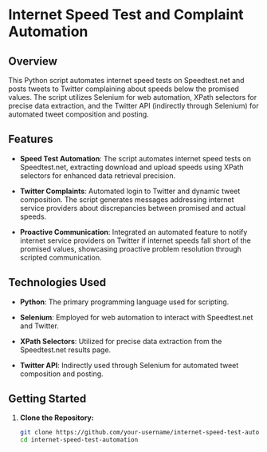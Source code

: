 # Internet Speed Test and Complaint Automation

## Overview

This Python script automates internet speed tests on Speedtest.net and posts tweets to Twitter complaining about speeds below the promised values. The script utilizes Selenium for web automation, XPath selectors for precise data extraction, and the Twitter API (indirectly through Selenium) for automated tweet composition and posting.

## Features

- **Speed Test Automation**: The script automates internet speed tests on Speedtest.net, extracting download and upload speeds using XPath selectors for enhanced data retrieval precision.

- **Twitter Complaints**: Automated login to Twitter and dynamic tweet composition. The script generates messages addressing internet service providers about discrepancies between promised and actual speeds.

- **Proactive Communication**: Integrated an automated feature to notify internet service providers on Twitter if internet speeds fall short of the promised values, showcasing proactive problem resolution through scripted communication.

## Technologies Used

- **Python**: The primary programming language used for scripting.

- **Selenium**: Employed for web automation to interact with Speedtest.net and Twitter.

- **XPath Selectors**: Utilized for precise data extraction from the Speedtest.net results page.

- **Twitter API**: Indirectly used through Selenium for automated tweet composition and posting.

## Getting Started

1. **Clone the Repository:**
   ```bash
   git clone https://github.com/your-username/internet-speed-test-automation.git
   cd internet-speed-test-automation
